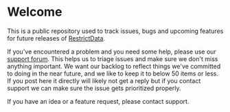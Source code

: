 # Welcome

This is a public repository used to track issues, bugs and upcoming features for future releases of [RestrictData](http://restrictdata.com). 

If you've encountered a problem and you need some help, please use our [support forum](http://help.restrictdata.com). This helps us to triage issues and make sure we don't miss anything important. We want our backlog to reflect things we've committed to doing in the near future, and we like to keep it to below 50 items or less. If you post here it directly will likely not get a reply but if you contact support we can make sure the issue gets prioritized properly.

If you have an idea or a feature request, please contact support.
